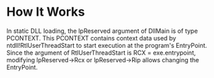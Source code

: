 # How It Works
In static DLL loading, the lpReserved argument of DllMain is of type PCONTEXT. 
This PCONTEXT contains context data used by ntdll!RtlUserThreadStart to start execution at the program's EntryPoint. 
Since the argument of RtlUserThreadStart is RCX = exe.entrypoint, modifying lpReserved->Rcx or lpReserved->Rip allows changing the EntryPoint.
